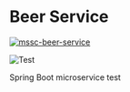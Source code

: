 # Beer Service

[![mssc-beer-service](https://circleci.com/gh/griezma/mssc-beer-service.svg?style=svg)](https://circleci.com/gh/griezma/mssc-beer-service)

![Test](https://github.com/griezma/mssc-beer-service/workflows/MavenTest/badge.svg)

Spring Boot microservice test

